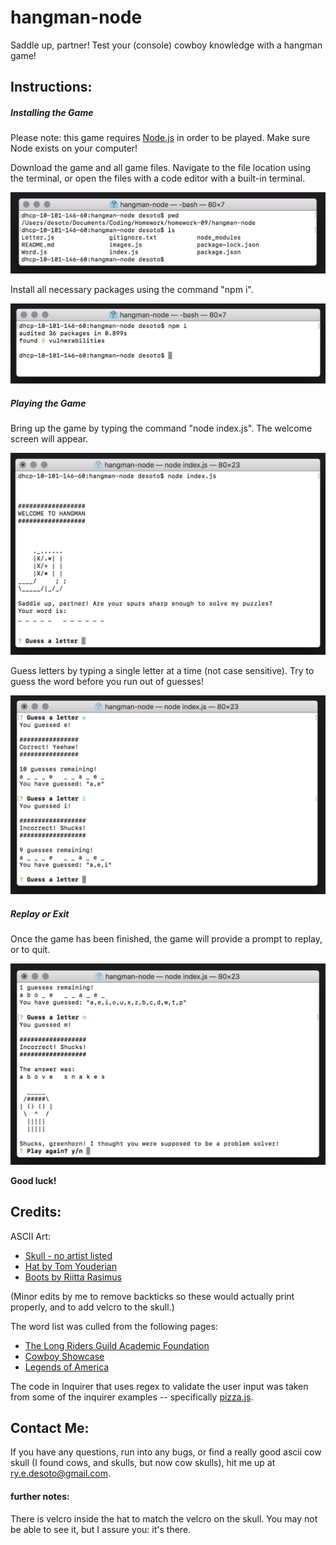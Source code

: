 # hangman-node

Saddle up, partner! Test your (console) cowboy knowledge with a hangman game!

## Instructions:

##### Installing the Game

Please note: this game requires [Node.js](https://nodejs.org/en/) in order to be played. Make sure Node exists on your computer!

Download the game and all game files. Navigate to the file location using the terminal, or open the files with a code editor with a built-in terminal.

![Navigate to Folder](https://raw.githubusercontent.com/rsdesoto/hangman-node/master/images/location.png)

Install all necessary packages using the command "npm i".

![NPM installation](https://raw.githubusercontent.com/rsdesoto/hangman-node/master/images/install_packages.png)

##### Playing the Game

Bring up the game by typing the command "node index.js". The welcome screen will appear.

![Game Starting Screen](https://raw.githubusercontent.com/rsdesoto/hangman-node/master/images/intro_screen.png)

Guess letters by typing a single letter at a time (not case sensitive). Try to guess the word before you run out of guesses!

![Gameplay Example](https://raw.githubusercontent.com/rsdesoto/hangman-node/master/images/gameplay.png)

##### Replay or Exit

Once the game has been finished, the game will provide a prompt to replay, or to quit.

![Lose Screen](https://raw.githubusercontent.com/rsdesoto/hangman-node/master/images/endgame.png)

**Good luck!**

## Credits:

ASCII Art:

-   [Skull - no artist listed](http://www.asciiworld.com/-Death-Co-.html)
-   [Hat by Tom Youderian](https://www.asciiart.eu/clothing-and-accessories/hats)
-   [Boots by Riitta Rasimus](https://www.asciiart.eu/clothing-and-accessories/footwear)

(Minor edits by me to remove backticks so these would actually print properly, and to add velcro to the skull.)

The word list was culled from the following pages:
-   [The Long Riders Guild Academic Foundation](http://www.lrgaf.org/guide/western-cowboy.htm)
-   [Cowboy Showcase](http://www.cowboyshowcase.com/the-people--the-land.html#.XBE-_ydRf_Q)
-   [Legends of America](https://www.legendsofamerica.com/we-slang/)

The code in Inquirer that uses regex to validate the user input was taken from some of the inquirer examples -- specifically [pizza.js](https://github.com/SBoudrias/Inquirer.js/blob/master/packages/inquirer/examples/pizza.js).

## Contact Me:

If you have any questions, run into any bugs, or find a really good ascii cow skull (I found cows, and skulls, but now cow skulls), hit me up at ry.e.desoto@gmail.com.

#### further notes:

There is velcro inside the hat to match the velcro on the skull. You may not be able to see it, but I assure you: it's there.
